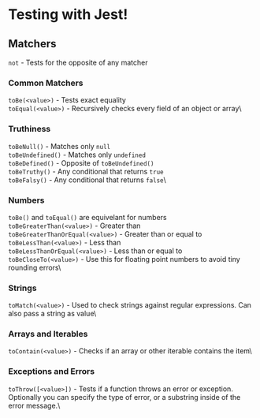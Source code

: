 # Testing with Jest!

## Matchers

`not` - Tests for the opposite of any matcher

### Common Matchers

`toBe(<value>)` - Tests exact equality\
`toEqual(<value>)` - Recursively checks every field of an object or array\

### Truthiness

`toBeNull()` - Matches only `null`\
`toBeUndefined()` - Matches only `undefined`\
`toBeDefined()` - Opposite of `toBeUndefined()`\
`toBeTruthy()` - Any conditional that returns `true`\
`toBeFalsy()` - Any conditional that returns `false`\

### Numbers

`toBe()` and `toEqual()` are equivelant for numbers\
`toBeGreaterThan(<value>)` - Greater than\
`toBeGreaterThanOrEqual(<value>)` - Greater than or equal to\
`toBeLessThan(<value>)` - Less than\
`toBeLessThanOrEqual(<value>)` - Less than or equal to\
`toBeCloseTo(<value>)` - Use this for floating point numbers to avoid tiny rounding errors\

### Strings

`toMatch(<value>)` - Used to check strings against regular expressions. Can also pass a string as value\

### Arrays and Iterables

`toContain(<value>)` - Checks if an array or other iterable contains the item\

### Exceptions and Errors

`toThrow([<value>])` - Tests if a function throws an error or exception. Optionally you can specify the type of error, or a substring inside of the error message.\
